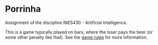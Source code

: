 Porrinha
========

Assignment of the discipline INE5430 - Artificial Intelligence.

This is a game typically played on bars,
where the loser pays the beer (or some other penalty like that).
See the [game rules](game_rules.md) for more information.
